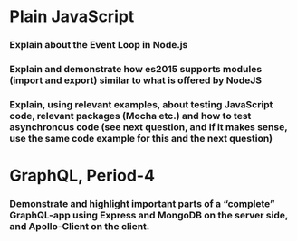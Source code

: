 # Plain JavaScript
### Explain about the Event Loop in Node.js

### Explain and demonstrate how es2015 supports modules (import and export) similar to what is offered by NodeJS

### Explain, using relevant examples, about testing JavaScript code, relevant packages (Mocha etc.) and how to test asynchronous code (see next question, and if it makes sense, use the same code example for this and the next question)

# GraphQL, Period-4
### Demonstrate and highlight important parts of a “complete” GraphQL-app using Express and MongoDB on the server side, and Apollo-Client on the client.
